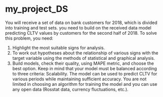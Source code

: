 # my_project_DS
You will receive a set of data on bank customers for 2018, which is divided into training and test sets. you need to build on the received data model predicting CLTV values by customers for the second half of 2018. To solve this problem, you need:
1. Highlight the most suitable signs for analysis.
2. To work out hypotheses about the relationship of various signs with the target variable using the methods of statistical and graphical analysis.
3. Build models, check their quality, using MAPE metric, and choose the best option.
Keep in mind that your model must be balanced according to three criteria: Scalability. The model can be used to predict CLTV for various periods while maintaining sufficient accuracy. You are not limited in choosing an algorithm for training the model and you can use any open data (Rosstat data, currency fluctuations, etc.).
